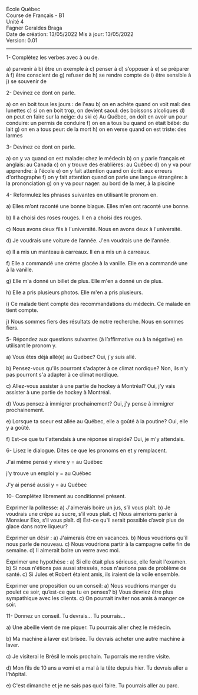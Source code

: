 École Québec  
Course de Français - B1  
Unité 4  
Fagner Geraldes Braga    
Date de création: 13/05/2022 
Mis à jour: 13/05/2022  
Version: 0.01
**************************

1- Complétez les verbes avec à ou de.

a) parvenir à
b) être un exemple à
c) penser à
d) s’opposer à
e) se préparer à
f) être conscient de
g) refuser de
h) se rendre compte de
i) être sensible à
j) se souvenir de

2- Devinez ce dont on parle.

a) on en boit tous les jours : de l'eau
b) on en achète quand on voit mal: des lunettes
c) si on en boit trop, on devient saoul: des boissons alcoliques
d) on peut en faire sur la neige: du ski
e) Au Québec, on doit en avoir un pour conduire: un permis de conduire
f) on en a tous bu quand on était bébé: du lait
g) on en a tous peur: de la mort
h) on en verse quand on est triste: des larmes

3- Devinez ce dont on parle.

a) on y va quand on est malade: chez le médecin
b) on y parle français et anglais: au Canada
c) on y trouve des érablières: au Québec
d) on y va pour apprendre: à l'école
e) on y fait attention quand on écrit: aux erreurs d'orthographe
f) on y fait attention quand on parle une langue étrangère: à la prononciation
g) on y va pour nager: au bord de la mer, à la piscine

4- Reformulez les phrases suivantes en utilisant le pronom en.

a) Elles m’ont raconté une bonne blague.
Elles m'en ont raconté une bonne.

b) Il a choisi des roses rouges.
Il en a choisi des rouges.

c) Nous avons deux fils à l'université.
Nous en avons deux à l'université.

d) Je voudrais une voiture de l’année.
J'en voudrais une de l'année.

e) Il a mis un manteau à carreaux.
Il en a mis un à carreaux.

f) Elle a commandé une crème glacée à la vanille.
Elle en a commandé une à la vanille.

g) Elle m'a donné un billet de plus.
Elle m'en a donné un de plus.

h) Elle a pris plusieurs photos.
Elle m'en a pris plusieurs.

i) Ce malade tient compte des recommandations du médecin.
Ce malade en tient compte.

j) Nous sommes fiers des résultats de notre recherche.
Nous en sommes fiers.

5- Répondez aux questions suivantes (à l’affirmative ou à la négative) en utilisant le pronom y.

a) Vous êtes déjà allé(e) au Québec?
Oui, j'y suis allé.

b) Pensez-vous qu'ils pourront s'adapter à ce climat nordique?
Non, ils n'y pas pourront s'a adapter à ce climat nordique.

c) Allez-vous assister à une partie de hockey à Montréal?
Oui, j'y vais assister à une partie de hockey à Montréal.

d) Vous pensez à immigrer prochainement?
Oui, j'y pense à immigrer prochainement.

e) Lorsque ta soeur est allée au Québec, elle a goûté à la poutine?
Oui, elle y a goûté.

f) Est-ce que tu t'attendais à une réponse si rapide?
Oui, je m'y attendais.

6- Lisez le dialogue. Dites ce que les pronoms en et y remplacent.

J'ai même pensé y vivre
y = au Québec

j'y trouve un emploi
y = au Québec

J'y ai pensé aussi
y = au Québec

10- Complétez librement au conditionnel présent.

Exprimer la politesse:
a) J'aimerais boire un jus, s’il vous plaît.
b) Je voudrais une crêpe au sucre, s’il vous plaît.
c) Nous aimerions parler à Monsieur Eko, s’il vous plaît.
d) Est-ce qu'il serait possible d’avoir plus de glace dans notre liqueur?

Exprimer un désir :
a) J'aimerais être en vacances.
b) Nous voudrions qu'il nous parle de nouveau.
c) Nous voudrions partir à la campagne cette fin de semaine.
d) Il aimerait boire un verre avec moi.

Exprimer une hypothèse :
a) Si elle était plus sérieuse, elle ferait l'examen.
b) Si nous n'étions pas aussi stressés, nous n'aurions pas de problème de santé.
c) Si Jules et Robert étaient amis, ils iraient de la voile ensemble.

Exprimer une proposition ou un conseil:
a) Nous voudrions manger du poulet ce soir, qu’est-ce que tu en penses?
b) Vous devriez être plus sympathique avec les clients.
c) On pourrait inviter nos amis à manger ce soir.

11- Donnez un conseil. Tu devrais... Tu pourrais...

a) Une abeille vient de me piquer.
Tu pourrais aller chez le médecin.

b) Ma machine à laver est brisée.
Tu devrais acheter une autre machine à laver.

c) Je visiterai le Brésil le mois prochain.
Tu porrais me rendre visite.

d) Mon fils de 10 ans a vomi et a mal à la tête depuis hier.
Tu devrais aller a l'hôpital.

e) C'est dimanche et je ne sais pas quoi faire.
Tu pourrais aller au parc.
